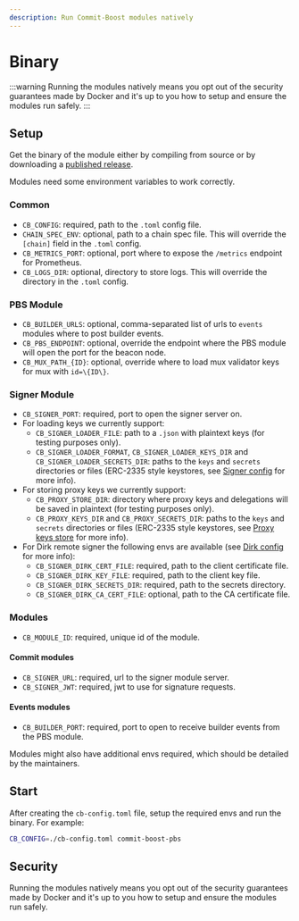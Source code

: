 ```yaml
---
description: Run Commit-Boost modules natively
---
```


# Binary

:::warning
Running the modules natively means you opt out of the security guarantees made by Docker and it's up to you how to setup and ensure the modules run safely.
:::


## Setup
Get the binary of the module either by compiling from source or by downloading a [published release](https://github.com/Commit-Boost/commit-boost-client/releases).

Modules need some environment variables to work correctly.

### Common
- `CB_CONFIG`: required, path to the `.toml` config file.
- `CHAIN_SPEC_ENV`: optional, path to a chain spec file. This will override the `[chain]` field in the `.toml` config.
- `CB_METRICS_PORT`: optional, port where to expose the `/metrics` endpoint for Prometheus.
- `CB_LOGS_DIR`: optional, directory to store logs. This will override the directory in the `.toml` config.

### PBS Module
- `CB_BUILDER_URLS`: optional, comma-separated list of urls to `events` modules where to post builder events.
- `CB_PBS_ENDPOINT`: optional, override the endpoint where the PBS module will open the port for the beacon node.
- `CB_MUX_PATH_{ID}`: optional, override where to load mux validator keys for mux with `id=\{ID\}`.

### Signer Module
- `CB_SIGNER_PORT`: required, port to open the signer server on.
- For loading keys we currently support:
  - `CB_SIGNER_LOADER_FILE`: path to a `.json` with plaintext keys (for testing purposes only).
  - `CB_SIGNER_LOADER_FORMAT`, `CB_SIGNER_LOADER_KEYS_DIR` and `CB_SIGNER_LOADER_SECRETS_DIR`: paths to the `keys` and `secrets` directories or files (ERC-2335 style keystores, see [Signer config](../configuration/#signer-module) for more info).
- For storing proxy keys we currently support:
  - `CB_PROXY_STORE_DIR`: directory where proxy keys and delegations will be saved in plaintext (for testing purposes only).
  - `CB_PROXY_KEYS_DIR` and `CB_PROXY_SECRETS_DIR`: paths to the `keys` and `secrets` directories or files (ERC-2335 style keystores, see [Proxy keys store](../configuration/#proxy-keys-store) for more info).
- For Dirk remote signer the following envs are available (see [Dirk config](../configuration/#dirk) for more info):
  - `CB_SIGNER_DIRK_CERT_FILE`: required, path to the client certificate file.
  - `CB_SIGNER_DIRK_KEY_FILE`: required, path to the client key file.
  - `CB_SIGNER_DIRK_SECRETS_DIR`: required, path to the secrets directory.
  - `CB_SIGNER_DIRK_CA_CERT_FILE`: optional, path to the CA certificate file.

### Modules
- `CB_MODULE_ID`: required, unique id of the module.

#### Commit modules
- `CB_SIGNER_URL`: required, url to the signer module server.
- `CB_SIGNER_JWT`: required, jwt to use for signature requests.

#### Events modules
- `CB_BUILDER_PORT`: required, port to open to receive builder events from the PBS module.

Modules might also have additional envs required, which should be detailed by the maintainers.

## Start

After creating the `cb-config.toml` file, setup the required envs and run the binary. For example:

```bash
CB_CONFIG=./cb-config.toml commit-boost-pbs
```

## Security
Running the modules natively means you opt out of the security guarantees made by Docker and it's up to you how to setup and ensure the modules run safely.
